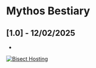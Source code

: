 # Mythos Bestiary

## [1.0] - 12/02/2025

- 

[![Bisect Hosting](https://www.bisecthosting.com/images/CF/PixelDreamStudios/SPEC_PixelDreamStudios_Promo.webp)](https://bisecthosting.com/PixelDream)